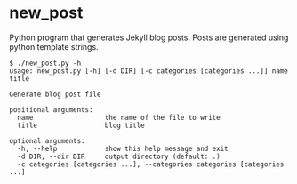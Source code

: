 # new_post
Python program that generates Jekyll blog posts. Posts are generated using python template strings. 

```
$ ./new_post.py -h
usage: new_post.py [-h] [-d DIR] [-c categories [categories ...]] name title

Generate blog post file

positional arguments:
  name                  the name of the file to write
  title                 blog title

optional arguments:
  -h, --help            show this help message and exit
  -d DIR, --dir DIR     output directory (default: .)
  -c categories [categories ...], --categories categories [categories ...]
```

